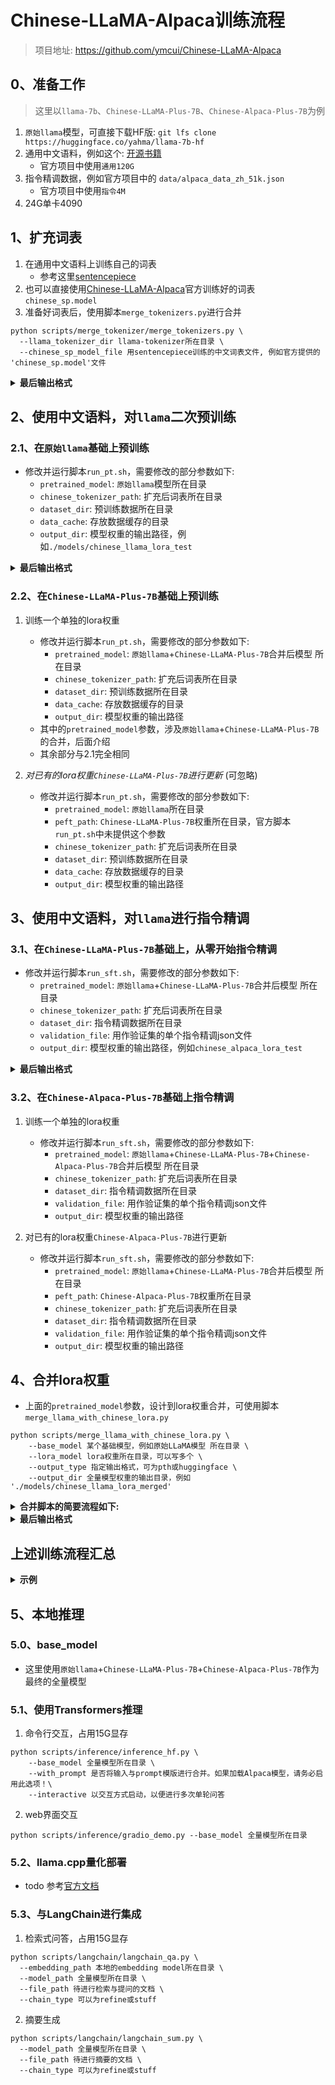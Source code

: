 # Chinese-LLaMA-Alpaca训练流程
> 项目地址: https://github.com/ymcui/Chinese-LLaMA-Alpaca

## 0、准备工作
> 这里以`llama-7b`、`Chinese-LLaMA-Plus-7B`、`Chinese-Alpaca-Plus-7B`为例
1. `原始llama`模型，可直接下载HF版: `git lfs clone https://huggingface.co/yahma/llama-7b-hf`
2. 通用中文语料，例如这个: [开源书籍](https://github.com/shjwudp/shu/tree/master/books)
    - 官方项目中使用`通用120G`
3. 指令精调数据，例如官方项目中的 `data/alpaca_data_zh_51k.json`
    - 官方项目中使用`指令4M`
4. 24G单卡4090

## 1、扩充词表
1. 在通用中文语料上训练自己的词表
    - 参考这里[sentencepiece](自然语言处理/subword?id=_4-如何使用这几种subword算法？)
2. 也可以直接使用[Chinese-LLaMA-Alpaca](https://github.com/ymcui/Chinese-LLaMA-Alpaca)官方训练好的词表`chinese_sp.model`
3. 准备好词表后，使用脚本`merge_tokenizers.py`进行合并
```shell
python scripts/merge_tokenizer/merge_tokenizers.py \
  --llama_tokenizer_dir llama-tokenizer所在目录 \
  --chinese_sp_model_file 用sentencepiece训练的中文词表文件, 例如官方提供的 'chinese_sp.model'文件
```

<details>
<summary><b>最后输出格式</b></summary>

```shell
ls -alh merged_tokenizer_hf merged_tokenizer_sp # 查看这两个目录


merged_tokenizer_hf: # huggingface格式
总用量 760K
drwxr-xr-x  2 root root 4.0K  7月 14 13:15 .
drwxr-xr-x 14 root root 4.0K  7月 17 10:12 ..
-rw-r--r--  1 root root  411  7月 17 09:57 special_tokens_map.json
-rw-r--r--  1 root root  727  7月 17 09:57 tokenizer_config.json
-rw-r--r--  1 root root 741K  7月 17 09:57 tokenizer.model

merged_tokenizer_sp: # 二进制格式
总用量 752K
drwxr-xr-x  2 root root 4.0K  7月 14 13:15 .
drwxr-xr-x 14 root root 4.0K  7月 17 10:12 ..
-rw-r--r--  1 root root 741K  7月 17 09:57 chinese_llama.model
```

</details>

## 2、使用中文语料，对`llama`二次预训练
### 2.1、在`原始llama`基础上预训练
- 修改并运行脚本`run_pt.sh`，需要修改的部分参数如下:
    - `pretrained_model`: `原始llama`模型所在目录
    - `chinese_tokenizer_path`: 扩充后词表所在目录
    - `dataset_dir`: 预训练数据所在目录
    - `data_cache`: 存放数据缓存的目录
    - `output_dir`: 模型权重的输出路径，例如`./models/chinese_llama_lora_test`

<details>
<summary><b>最后输出格式</b></summary>

```shell
ls -alh models/chinese_llama_lora_test models/chinese_llama_lora_test/pt_lora_model


models/chinese_llama_lora_test:
总用量 24K
drwxr-xr-x 3 root root 4.0K  7月 14 15:24 .
drwxr-xr-x 8 root root 4.0K  7月 17 10:03 ..
-rw-r--r-- 1 root root  185  7月 17 09:57 all_results.json
drwxr-xr-x 2 root root 4.0K  7月 14 15:24 pt_lora_model      # lora权重所在目录
-rw-r--r-- 1 root root 1.9K  7月 17 09:57 trainer_state.json # 训练过程中的一些状态信息，例如每个epoch的学习率、loss等
-rw-r--r-- 1 root root  185  7月 17 09:57 train_results.json # 训练完成后的 train metrics，包括训练样本数、耗时等

models/chinese_llama_lora_test/pt_lora_model:
总用量 768K
drwxr-xr-x 2 root root 4.0K  7月 14 15:24 .
drwxr-xr-x 3 root root 4.0K  7月 14 15:24 ..
-rw-r--r-- 1 root root  389  7月 17 09:57 adapter_config.json     # lora配置信息
-rw-r--r-- 1 root root  443  7月 17 09:57 adapter_model.bin       # lora参数
-rw-r--r-- 1 root root  411  7月 17 09:57 special_tokens_map.json # 分词器中的special_tokens
-rw-r--r-- 1 root root  747  7月 17 09:57 tokenizer_config.json   # 分词器配置信息
-rw-r--r-- 1 root root 741K  7月 17 09:57 tokenizer.model         # 分词模型
```

</details>

### 2.2、在`Chinese-LLaMA-Plus-7B`基础上预训练
1. 训练一个单独的lora权重
    - 修改并运行脚本`run_pt.sh`，需要修改的部分参数如下:
        - `pretrained_model`: `原始llama`+`Chinese-LLaMA-Plus-7B`合并后模型 所在目录
        - `chinese_tokenizer_path`: 扩充后词表所在目录
        - `dataset_dir`: 预训练数据所在目录
        - `data_cache`: 存放数据缓存的目录
        - `output_dir`: 模型权重的输出路径
    - 其中的`pretrained_model`参数，涉及`原始llama`+`Chinese-LLaMA-Plus-7B`的合并，后面介绍
    - 其余部分与2.1完全相同

2. *对已有的lora权重`Chinese-LLaMA-Plus-7B`进行更新* (可忽略)
    - 修改并运行脚本`run_pt.sh`，需要修改的部分参数如下:
        - `pretrained_model`: `原始llama`所在目录
        - `peft_path`: `Chinese-LLaMA-Plus-7B`权重所在目录，官方脚本`run_pt.sh`中未提供这个参数
        - `chinese_tokenizer_path`: 扩充后词表所在目录
        - `dataset_dir`: 预训练数据所在目录
        - `data_cache`: 存放数据缓存的目录
        - `output_dir`: 模型权重的输出路径

## 3、使用中文语料，对`llama`进行指令精调
### 3.1、在`Chinese-LLaMA-Plus-7B`基础上，从零开始指令精调
- 修改并运行脚本`run_sft.sh`，需要修改的部分参数如下:
    - `pretrained_model`: `原始llama`+`Chinese-LLaMA-Plus-7B`合并后模型 所在目录
    - `chinese_tokenizer_path`: 扩充后词表所在目录
    - `dataset_dir`: 指令精调数据所在目录
    - `validation_file`: 用作验证集的单个指令精调json文件
    - `output_dir`: 模型权重的输出路径，例如`chinese_alpaca_lora_test`
 
<details>
<summary><b>最后输出格式</b></summary>
        
```shell
ls -alh models/chinese_alpaca_lora_test models/chinese_alpaca_lora_test/sft_lora_model


models/chinese_alpaca_lora_test:
总用量 28K
drwxr-xr-x 3 root root 4.0K  7月 17 10:10 .
drwxr-xr-x 8 root root 4.0K  7月 17 10:03 ..
-rw-r--r-- 1 root root  386  7月 17 10:11 all_results.json   # train_results + eval_results
-rw-r--r-- 1 root root  216  7月 17 10:11 eval_results.json  # 评估完成后的 eval metrics，包括训练样本数、耗时等
drwxr-xr-x 2 root root 4.0K  7月 17 10:10 sft_lora_model     # lora权重所在目录
-rw-r--r-- 1 root root 1.9K  7月 17 10:10 trainer_state.json # 训练过程中的一些状态信息，例如每个epoch的学习率、loss等
-rw-r--r-- 1 root root  190  7月 17 10:10 train_results.json # 训练完成后的 train metrics，包括训练样本数、耗时等

models/chinese_alpaca_lora_test/sft_lora_model:
总用量 772K
drwxr-xr-x 2 root root 4.0K  7月 17 10:10 .
drwxr-xr-x 3 root root 4.0K  7月 17 10:10 ..
-rw-r--r-- 1 root root  403  7月 17 10:10 adapter_config.json     # lora配置信息
-rw-r--r-- 1 root root  443  7月 17 10:10 adapter_model.bin       # lora参数
-rw-r--r-- 1 root root   21  7月 17 10:10 added_tokens.json       # 分词器中新添加的token，例如'[PAD]'
-rw-r--r-- 1 root root  435  7月 17 10:10 special_tokens_map.json # 分词器中的special_tokens
-rw-r--r-- 1 root root  747  7月 17 10:10 tokenizer_config.json   # 分词器配置信息
-rw-r--r-- 1 root root 741K  7月 17 10:10 tokenizer.model         # 分词模型
```

</details>

### 3.2、在`Chinese-Alpaca-Plus-7B`基础上指令精调
1. 训练一个单独的lora权重
    - 修改并运行脚本`run_sft.sh`，需要修改的部分参数如下:
        - `pretrained_model`: `原始llama`+`Chinese-LLaMA-Plus-7B`+`Chinese-Alpaca-Plus-7B`合并后模型 所在目录
        - `chinese_tokenizer_path`: 扩充后词表所在目录
        - `dataset_dir`: 指令精调数据所在目录
        - `validation_file`: 用作验证集的单个指令精调json文件
        - `output_dir`: 模型权重的输出路径

2. 对已有的lora权重`Chinese-Alpaca-Plus-7B`进行更新
    - 修改并运行脚本`run_sft.sh`，需要修改的部分参数如下:
        - `pretrained_model`: `原始llama`+`Chinese-LLaMA-Plus-7B`合并后模型 所在目录
        - `peft_path`: `Chinese-Alpaca-Plus-7B`权重所在目录
        - `chinese_tokenizer_path`: 扩充后词表所在目录
        - `dataset_dir`: 指令精调数据所在目录
        - `validation_file`: 用作验证集的单个指令精调json文件
        - `output_dir`: 模型权重的输出路径


## 4、合并lora权重
- 上面的`pretrained_model`参数，设计到lora权重合并，可使用脚本`merge_llama_with_chinese_lora.py`
```shell
python scripts/merge_llama_with_chinese_lora.py \
    --base_model 某个基础模型，例如原始LLaMA模型 所在目录 \
    --lora_model lora权重所在目录，可以写多个 \
    --output_type 指定输出格式，可为pth或huggingface \
    --output_dir 全量模型权重的输出目录，例如 './models/chinese_llama_lora_merged'
```

<details>
<summary><b>合并脚本的简要流程如下:</b></summary>

```python
base_model = LlamaForCausalLM.from_pretrained(base_model_path)          # 1、加载基础模型
for lora_model_path in lora_model_paths:                                # 遍历每个lora权重目录
    tokenizer = LlamaTokenizer.from_pretrained(lora_model_path)         # 2.1、加载lora权重目录下的分词模型
    base_model.resize_token_embeddings(len(tokenizer))                  # 2.2、扩充基础模型的 embedding，使之与扩充后的词表匹配
    lora_model = PeftModel.from_pretrained(base_model, lora_model_path) # 2.3、使用peft库，生成对应的lora模型
    base_model = lora_model.merge_and_unload()                          # 2.4、合并lora模型

tokenizer.save_pretrained(output_dir)                                   # 3、保存分词器
LlamaForCausalLM.save_pretrained(base_model, output_dir)                # 4、保存模型
```

</details>

<details>
<summary><b>最后输出格式</b></summary>

```shell
ls -alh models/chinese_llama_lora_merged


总用量 13G
drwxr-xr-x 2 root root 4.0K  7月 14 17:24 .
drwxr-xr-x 8 root root 4.0K  7月 17 10:03 ..
-rw-r--r-- 1 root root  591  7月 17 09:58 config.json
-rw-r--r-- 1 root root  132  7月 17 09:58 generation_config.json
-rw-r--r-- 1 root root 9.3G  7月 17 09:58 pytorch_model-00001-of-00002.bin # 模型参数所在文件 1/2
-rw-r--r-- 1 root root 3.6G  7月 17 09:58 pytorch_model-00002-of-00002.bin # 模型参数所在文件 2/2
-rw-r--r-- 1 root root  27K  7月 17 09:59 pytorch_model.bin.index.json     # 模型参数的map表，记录每个参数保存在哪个文件中(上面的1/2、2/2)
-rw-r--r-- 1 root root  411  7月 17 09:58 special_tokens_map.json
-rw-r--r-- 1 root root  747  7月 17 09:58 tokenizer_config.json
-rw-r--r-- 1 root root 741K  7月 17 09:58 tokenizer.model
```

</details>

## 上述训练流程汇总

<details>
<summary><b>示例</b></summary>

```shell
# 1. 扩充词表
python scripts/merge_tokenizer/merge_tokenizers.py \
  --llama_tokenizer_dir './models/llama-7b-hf/' \
  --chinese_sp_model_file './scripts/merge_tokenizer/chinese_sp.model'

# 2. 二次预训练，20G显存
sh ./scripts/training/run_pt.sh

# 3. 合并lora权重，1G显存
python scripts/merge_llama_with_chinese_lora.py \
    --base_model /export/servers/chenyanlin/Chinese-LLaMA-Alpaca/models/llama-7b-hf \
    --lora_model /export/servers/chenyanlin/Chinese-LLaMA-Alpaca/models/chinese_llama_lora_test/pt_lora_model \
    --output_type huggingface \
    --output_dir /export/servers/chenyanlin/Chinese-LLaMA-Alpaca/models/chinese_llama_lora_merged

# 4. 指令精调，17G显存
sh ./scripts/training/run_sft.sh
```

</details>

## 5、本地推理
### 5.0、base_model
- 这里使用`原始llama`+`Chinese-LLaMA-Plus-7B`+`Chinese-Alpaca-Plus-7B`作为最终的全量模型

### 5.1、使用Transformers推理
1. 命令行交互，占用15G显存
```shell
python scripts/inference/inference_hf.py \
    --base_model 全量模型所在目录 \
    --with_prompt 是否将输入与prompt模版进行合并。如果加载Alpaca模型，请务必启用此选项！\
    --interactive 以交互方式启动，以便进行多次单轮问答
```
2. web界面交互
```shell
python scripts/inference/gradio_demo.py --base_model 全量模型所在目录
```

### 5.2、llama.cpp量化部署
- todo 参考[官方文档](https://github.com/ymcui/Chinese-LLaMA-Alpaca/wiki/llama.cpp量化部署)

### 5.3、与LangChain进行集成
1. 检索式问答，占用15G显存
```shell
python scripts/langchain/langchain_qa.py \
  --embedding_path 本地的embedding model所在目录 \
  --model_path 全量模型所在目录 \
  --file_path 待进行检索与提问的文档 \
  --chain_type 可以为refine或stuff
```
2. 摘要生成
```shell
python scripts/langchain/langchain_sum.py \
  --model_path 全量模型所在目录 \
  --file_path 待进行摘要的文档 \
  --chain_type 可以为refine或stuff
```